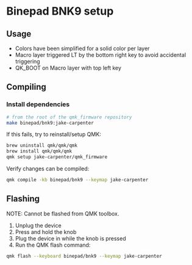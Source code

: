 # Binepad BNK9 setup

## Usage

- Colors have been simplified for a solid color per layer
- Macro layer triggered LT by the bottom right key to avoid accidental triggering
- QK_BOOT on Macro layer with top left key

## Compiling

### Install dependencies
```bash
# from the root of the qmk_firmware repository
make binepad/bnk9:jake-carpenter
```

If this fails, try to reinstall/setup QMK:

```bash
brew uninstall qmk/qmk/qmk
brew install qmk/qmk/qmk
qmk setup jake-carpenter/qmk_firmware
```

Verify changes can be compiled:

```bash
qmk compile -kb binepad/bnk9 --keymap jake-carpenter
```

## Flashing

NOTE: Cannot be flashed from QMK toolbox.

1. Unplug the device
2. Press and hold the knob
3. Plug the device in while the knob is pressed
4. Run the QMK flash command:

```bash
qmk flash --keyboard binepad/bnk9 --keymap jake-carpenter
```
